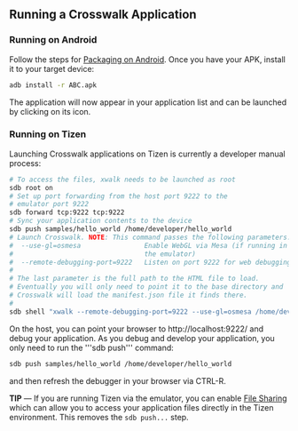 ## Running a Crosswalk Application

### Running on Android
Follow the steps for [Packaging on 
Android](#documentation/building_an_application/packaging_on_android). 
Once you have your APK, install it to your target device:
```sh
adb install -r ABC.apk
```
The application will now appear in your application list and can be 
launched by clicking on its icon.

### Running on Tizen
Launching Crosswalk applications on Tizen is currently a 
developer manual process:

```sh
# To access the files, xwalk needs to be launched as root
sdb root on
# Set up port forwarding from the host port 9222 to the
# emulator port 9222
sdb forward tcp:9222 tcp:9222
# Sync your application contents to the device
sdb push samples/hello_world /home/developer/hello_world
# Launch Crosswalk. NOTE: This command passes the following parameters:
#  --use-gl=osmesa                Enable WebGL via Mesa (if running in 
#                                 the emulator)
#  --remote-debugging-port=9222   Listen on port 9222 for web debugging
#
# The last parameter is the full path to the HTML file to load. 
# Eventually you will only need to point it to the base directory and 
# Crosswalk will load the manifest.json file it finds there.
#
sdb shell "xwalk --remote-debugging-port=9222 --use-gl=osmesa /home/developer/hello_world/index.html"
```

On the host, you can point your browser to http://localhost:9222/ and debug your application. As you debug and develop your application, you only need to run the '''sdb push''' command:

```sh
sdb push samples/hello_world /home/developer/hello_world
```

and then refresh the debugger in your browser via CTRL-R.

**TIP** &mdash; If you are running Tizen via the emulator, you can enable [File Sharing](https://developer.tizen.org/help/index.jsp?topic=%2Forg.tizen.gettingstarted%2Fhtml%2Fdev_env%2Femulator_file_sharing.htm) which can allow you to access your application files directly in the Tizen environment. This removes the ```sdb push...``` step.

